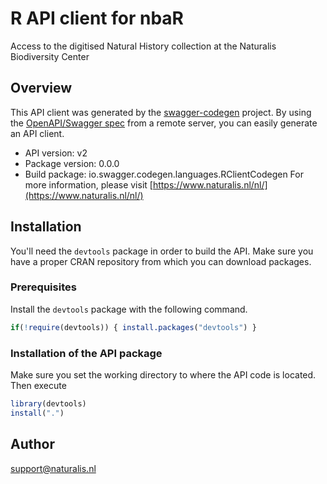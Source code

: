 # R API client for nbaR

Access to the digitised Natural History collection at the Naturalis Biodiversity Center

## Overview
This API client was generated by the [swagger-codegen](https://github.com/swagger-api/swagger-codegen) project. By using the [OpenAPI/Swagger spec](https://github.com/swagger-api/swagger-spec) from a remote server, you can easily generate an API client.

- API version: v2
- Package version: 0.0.0
- Build package: io.swagger.codegen.languages.RClientCodegen
For more information, please visit [https://www.naturalis.nl/nl/](https://www.naturalis.nl/nl/)

## Installation
You'll need the `devtools` package in order to build the API.
Make sure you have a proper CRAN repository from which you can download packages.

### Prerequisites
Install the `devtools` package with the following command.
```R
if(!require(devtools)) { install.packages("devtools") }
```

### Installation of the API package
Make sure you set the working directory to where the API code is located.
Then execute
```R
library(devtools)
install(".")
```

## Author

support@naturalis.nl


